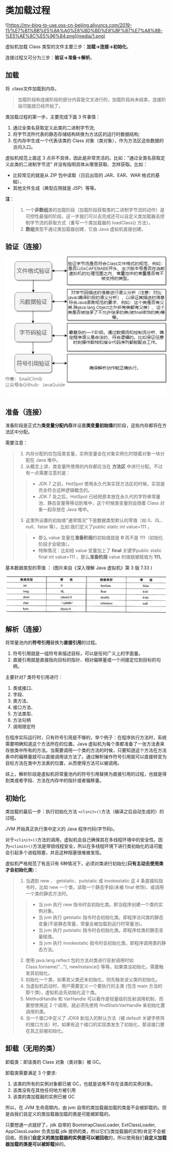 # **类加载过程**
![https://my-blog-to-use.oss-cn-beijing.aliyuncs.com/2019-11/%E7%B1%BB%E5%8A%A0%E8%BD%BD%E8%BF%87%E7%A8%8B-%E5%AE%8C%E5%96%84.png](media/1.png)

虚拟机加载 Class 类型的文件主要三步：**加载->连接->初始化**。

连接过程又可分为三步：**验证->准备->解析**。

## **加载**
将 .class文件加载到内存。

>加载阶段和连接阶段的部分内容是交叉进行的，加载阶段尚未结束，连接阶段可能就已经开始了。

类加载过程的第一步，主要完成下面 3 件事情： 

1. 通过全类名获取定义此类的二进制字节流;
1. 将字节流所代表的静态存储结构转换为方法区的运行时数据结构;
1. 在内存中生成一个代表该类的 Class 对象（类对象），作为方法区这些数据的访问入口。

虚拟机规范上面这 3 点并不具体，因此是非常灵活的。比如："通过全类名获取定义此类的二进制字节流" 并没有指明具体从哪里获取、怎样获取。比如：

- 比较常见的就是从 ZIP 包中读取（日后出现的 JAR、EAR、WAR 格式的基础）、
- 其他文件生成（典型应用就是 JSP）等等。 

**注**：
>1. 一个**非数组**类的加载阶段（加载阶段获取类的二进制字节流的动作）是可控性最强的阶段，这一步我们可以去完成还可以自定义类加载器去控制字节流的获取方式（重写一个类加载器的 loadClass() 方法）。
>1. **数组**类型不通过类加载器创建，它由 Java 虚拟机直接创建。

## **验证（连接）**
![验证阶段示意图](media/2.png)
## **准备（连接）**
准备阶段是正式为**类变量分配内存**并设置**类变量初始值**的阶段，这些内存都将在方法区中分配。

需要注意：

>1. 内存分配的仅包括类变量，实例变量会在对象实例化时随着对象一块分配在 Java 堆中。
>2. 从概念上讲，类变量所使用的内存都应当在 **方法区** 中进行分配。不过有一点需要注意的是：
>>- JDK 7 之前，HotSpot 使用永久代来实现方法区的时候，实现是完全符合这种逻辑概念的。 
>>- JDK 7 及之后，HotSpot 已经把原本放在永久代的字符串常量池、静态变量等移动到堆中，这个时候类变量则会随着 Class 对象一起存放在 Java 堆中。
>3. 这里所设置的初始值"通常情况"下是数据类型默认的零值（如 0、0L、null、false 等），比如:我们定义了public static int value=111 ，
>>- 那么 value 变量在**准备阶段**的初始值就是 **0** 而不是 111（初始化阶段才会赋值）。
>>- 特殊情况：比如给 value 变量加上了 **final** 关键字public static final int value=111 ，那么**准备阶段** value 的值就被赋值为 **111**。

基本数据类型的零值 ： (图片来自《深入理解 Java 虚拟机》第 3 版 7.33 )

![基本数据类型的零值](media/3.png)
## **解析（连接）**
将常量池内的**符号引用**替换为**直接引用**的过程。

1. 符号引用就是一组符号来描述目标，可以是任何广义上的字面量。
1. 直接引用就是直接指向目标的指针、相对偏移量或一个间接定位到目标的句柄。


主要针对7 类符号引用进行：

1. 类或接口、
1. 字段、
1. 类方法、
1. 接口方法、
1. 方法类型、
1. 方法句柄
1. 调用限定符

在程序实际运行时，只有符号引用是不够的，举个例子：在程序执行方法时，系统需要明确知道这个方法所在的位置。Java 虚拟机为每个类都准备了一张方法表来存放类中所有的方法。当需要调用一个类的方法的时候，只要知道这个方法在方法表中的偏移量就可以直接调用该方法了。通过解析操作符号引用就可以直接转变为目标方法在类中方法表的位置，从而使得方法可以被调用。

综上，解析阶段是虚拟机将常量池内的符号引用替换为直接引用的过程，也就是得到类或者字段、方法在内存中的指针或者偏移量。
## **初始化**
类加载的最后一步：执行初始化方法 `<clinit>()`方法（编译之后自动生成的）的过程。

JVM 开始真正执行类中定义的 Java 程序代码(字节码)。

对于`<clinit>()`方法的调用，虚拟机会自己确保其在多线程环境中的安全性。因为`<clinit>()`方法是带锁线程安全，所以在多线程环境下进行类初始化的话可能会引起多个进程阻塞，并且这种阻塞很难被发现。

虚拟机严格规范了有且只有 6种情况下，必须对类进行初始化(**只有主动去使用类才会初始化类**)：

>1. 当遇到 new 、 getstatic、putstatic 或 invokestatic 这 4 条直接码指令时，比如 new 一个类，读取一个静态字段(未被 final 修饰)、或调用一个类的静态方法时。
>>- 当 jvm 执行 new 指令时会初始化类。即当程序创建一个类的实例对象。 
>>- 当 jvm 执行 getstatic 指令时会初始化类。即程序访问类的静态变量(不是静态常量，常量会被加载到运行时常量池)。 
>>- 当 jvm 执行 putstatic 指令时会初始化类。即程序给类的静态变量赋值。 
>>- 当 jvm 执行 invokestatic 指令时会初始化类。即程序调用类的静态方法。 
>2. 使用 java.lang.reflect 包的方法对类进行反射调用时如 Class.forname("..."), newInstance() 等等。如果类没初始化，需要触发其初始化。 
>3. 初始化一个类，如果其父类还未初始化，则先触发该父类的初始化。 
>4. 当虚拟机启动时，用户需要定义一个要执行的主类 (包含 main 方法的那个类)，虚拟机会先初始化这个类。 
>5. MethodHandle 和 VarHandle 可以看作是轻量级的反射调用机制，而要想使用这 2 个调用，就必须先使用 findStaticVarHandle 来初始化要调用的类。 
>6. 当一个接口中定义了 JDK8 新加入的默认方法（被 default 关键字修饰的接口方法）时，如果有这个接口的实现类发生了初始化，那该接口要在其之前被初始化。


## **卸载（无用的类）**
卸载类：即该类的 Class 对象（类对象）被 GC。

卸载类需要满足 3 个要求: 

1. 该类的所有的实例对象都已被 GC，也就是说堆不存在该类的实例对象。 
1. 该类没有在其他任何地方被引用 
1. 该类的类加载器的实例已被 GC 

所以，在 JVM 生命周期内，由 jvm 自带的类加载器加载的类是不会被卸载的。但是由我们自定义的类加载器加载的类是可能被卸载的。 

只要想通一点就好了，jdk 自带的 BootstrapClassLoader, ExtClassLoader, AppClassLoader 负责加载 jdk 提供的类，所以它们(类加载器的实例)肯定不会被回收。而我们**自定义的类加载器的实例是可以被回收**的，所以使用我们**自定义加载器加载的类是可以被卸载**掉的。

